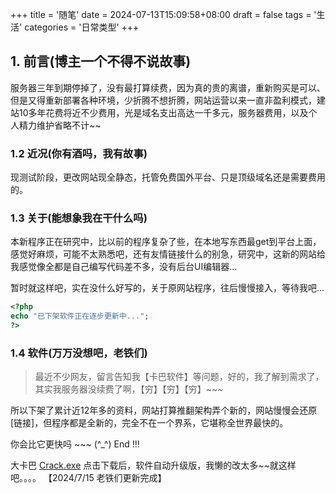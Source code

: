 +++
title = '随笔'
date = 2024-07-13T15:09:58+08:00
draft = false
tags = '生活'
categories = '日常类型'
+++



## 1. 前言(博主一个不得不说故事)
服务器三年到期停掉了，没有最打算续费，因为真的贵的离谱，重新购买是可以、但是又得重新部署各种环境，少折腾不想折腾，网站运营以来一直非盈利模式，建站10多年花费将近不少费用，光是域名支出高达一千多元，服务器费用，以及个人精力维护省略不计~~

### 1.2 近况(你有酒吗，我有故事)
现测试阶段，更改网站现全静态，托管免费国外平台、只是顶级域名还是需要费用的。

### 1.3 关于(能想象我在干什么吗)
本新程序正在研究中，比以前的程序复杂了些，在本地写东西最get到平台上面，感觉好麻烦，可能不太熟悉吧，还有友情链接什么的别急，研究中，这新的网站给我感觉像全都是自己编写代码差不多，没有后台UI编辑器...


暂时就这样吧，实在没什么好写的，关于原网站程序，往后慢慢接入，等待我吧...

``` php {linenos=inline}
<?php
echo "已下架软件正在逐步更新中...";
?>
```
###  1.4 软件(万万没想吧，老铁们)
>最近不少网友，留言告知我【卡巴软件】等问题，好的，我了解到需求了，其实我服务器没续费了啊，【穷】【穷】【穷】~~~

所以下架了累计近12年多的资料，网站打算推翻架构弄个新的，网站慢慢会还原[链接]，但程序都是全新的，完全不在一个界系，它堪称全世界最快的。

你会比它更快吗 ~~~  (^_^)  End !!!

大卡巴 [Crack.exe](https://cos.hkfx.net/attachment/1665302309_90148166.zip "卡巴注册器") 点击下载后，软件自动升级版，我懒的改太多~~就这样吧。。。。 【2024/7/15 老铁们更新完成】

